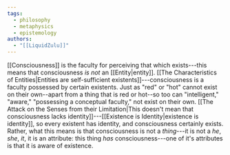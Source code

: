 ```yaml
---
tags:
  - philosophy
  - metaphysics
  - epistemology
authors:
  - "[[LiquidZulu]]"
---
```

[[Consciousness]] is the faculty for perceiving that which exists---this means that consciousness *is not* an [[Entity|entity]]. [[The Characteristics of Entities|Entities are self-sufficient existents]]---consciousness is a faculty possessed by certain existents. Just as "red" or "hot" cannot exist on their own--apart from a thing that is red or hot--so too can "intelligent," "aware," "possessing a conceptual faculty," not exist on their own. [[The Attack on the Senses from their Limitation|This doesn't mean that consciousness lacks identity]]---[[Existence is Identity|existence is identity]], so every existent has identity, and consciousness certainly exists. Rather, what this means is that consciousness is not a *thing*---it is not a *he*, *she*, *it*, it is an attribute: this thing *has* consciousness---one of it's attributes is that it is aware of existence.